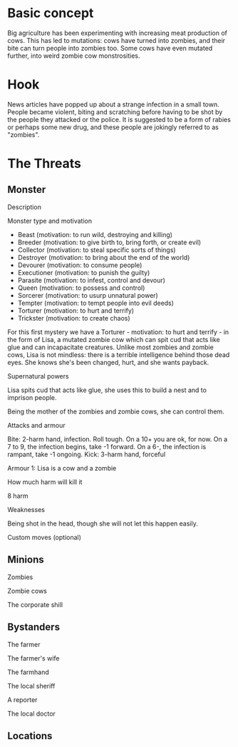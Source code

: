 # Basic concept

Big agriculture has been experimenting with increasing meat production of cows.
This has led to mutations: cows have turned into zombies, and their bite can turn people into zombies too.
Some cows have even mutated further, into weird zombie cow monstrosities.

# Hook

News articles have popped up about a strange infection in a small town. People became violent, biting and scratching before having to be shot by the people they attacked or the police.
It is suggested to be a form of rabies or perhaps some new drug, and these people are jokingly referred to as "zombies".

# The Threats

## Monster

Description

Monster type and motivation
- Beast (motivation: to run wild, destroying and killing)
- Breeder (motivation: to give birth to, bring forth, or create
evil)
- Collector (motivation: to steal specific sorts of things)
- Destroyer (motivation: to bring about the end of the world)
- Devourer (motivation: to consume people)
- Executioner (motivation: to punish the guilty)
- Parasite (motivation: to infest, control and devour)
- Queen (motivation: to possess and control)
- Sorcerer (motivation: to usurp unnatural power)
- Tempter (motivation: to tempt people into evil deeds)
- Torturer (motivation: to hurt and terrify)
- Trickster (motivation: to create chaos)

For this first mystery we have a Torturer - motivation: to hurt and terrify - in the form of Lisa, a mutated zombie cow which can spit cud that acts like glue and can incapacitate creatures. Unlike most zombies and zombie cows, Lisa is not mindless: there is a terrible intelligence behind those dead eyes. She knows she's been changed, hurt, and she wants payback.

Supernatural powers

Lisa spits cud that acts like glue, she uses this to build a nest and to imprison people.

Being the mother of the zombies and zombie cows, she can control them.

Attacks and armour

Bite: 2-harm hand, infection. Roll tough. On a 10+ you are ok, for now. On a 7 to 9, the infection begins, take -1 forward. On a 6-, the infection is rampant, take -1 ongoing.
Kick: 3-harm hand, forceful

Armour 1: Lisa is a cow and a zombie

How much harm will kill it

8 harm

Weaknesses

Being shot in the head, though she will not let this happen easily.

Custom moves (optional)

## Minions

Zombies

Zombie cows

The corporate shill

## Bystanders

The farmer

The farmer's wife

The farmhand

The local sheriff

A reporter

The local doctor
## Locations
